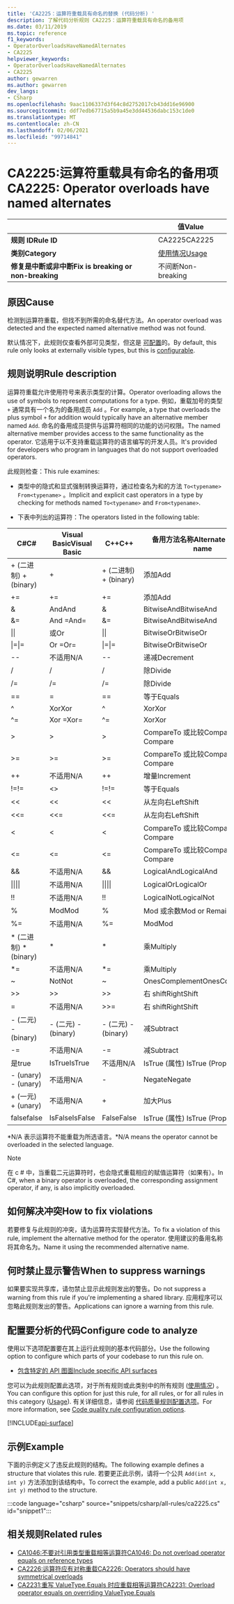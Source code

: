 ```yaml
---
title: 'CA2225：运算符重载具有命名的替换 (代码分析) '
description: 了解代码分析规则 CA2225：运算符重载具有命名的备用项
ms.date: 03/11/2019
ms.topic: reference
f1_keywords:
- OperatorOverloadsHaveNamedAlternates
- CA2225
helpviewer_keywords:
- OperatorOverloadsHaveNamedAlternates
- CA2225
author: gewarren
ms.author: gewarren
dev_langs:
- CSharp
ms.openlocfilehash: 9aac1106337d3f64c8d2752017cb43dd16e96900
ms.sourcegitcommit: ddf7edb67715a5b9a45e3dd44536dabc153c1de0
ms.translationtype: MT
ms.contentlocale: zh-CN
ms.lasthandoff: 02/06/2021
ms.locfileid: "99714841"
---
```

# <a name="ca2225-operator-overloads-have-named-alternates"></a><span data-ttu-id="dd447-103">CA2225:运算符重载具有命名的备用项</span><span class="sxs-lookup"><span data-stu-id="dd447-103">CA2225: Operator overloads have named alternates</span></span>

| | <span data-ttu-id="dd447-104">值</span><span class="sxs-lookup"><span data-stu-id="dd447-104">Value</span></span> |
|-|-|
| <span data-ttu-id="dd447-105">**规则 ID**</span><span class="sxs-lookup"><span data-stu-id="dd447-105">**Rule ID**</span></span> |<span data-ttu-id="dd447-106">CA2225</span><span class="sxs-lookup"><span data-stu-id="dd447-106">CA2225</span></span>|
| <span data-ttu-id="dd447-107">**类别**</span><span class="sxs-lookup"><span data-stu-id="dd447-107">**Category**</span></span> |[<span data-ttu-id="dd447-108">使用情况</span><span class="sxs-lookup"><span data-stu-id="dd447-108">Usage</span></span>](usage-warnings.md)|
| <span data-ttu-id="dd447-109">**修复是中断或非中断**</span><span class="sxs-lookup"><span data-stu-id="dd447-109">**Fix is breaking or non-breaking**</span></span> |<span data-ttu-id="dd447-110">不间断</span><span class="sxs-lookup"><span data-stu-id="dd447-110">Non-breaking</span></span>|

## <a name="cause"></a><span data-ttu-id="dd447-111">原因</span><span class="sxs-lookup"><span data-stu-id="dd447-111">Cause</span></span>

<span data-ttu-id="dd447-112">检测到运算符重载，但找不到所需的命名替代方法。</span><span class="sxs-lookup"><span data-stu-id="dd447-112">An operator overload was detected and the expected named alternative method was not found.</span></span>

<span data-ttu-id="dd447-113">默认情况下，此规则仅查看外部可见类型，但这是 [可配置](#configure-code-to-analyze)的。</span><span class="sxs-lookup"><span data-stu-id="dd447-113">By default, this rule only looks at externally visible types, but this is [configurable](#configure-code-to-analyze).</span></span>

## <a name="rule-description"></a><span data-ttu-id="dd447-114">规则说明</span><span class="sxs-lookup"><span data-stu-id="dd447-114">Rule description</span></span>

<span data-ttu-id="dd447-115">运算符重载允许使用符号来表示类型的计算。</span><span class="sxs-lookup"><span data-stu-id="dd447-115">Operator overloading allows the use of symbols to represent computations for a type.</span></span> <span data-ttu-id="dd447-116">例如，重载加号的类型 `+` 通常具有一个名为的备用成员 `Add` 。</span><span class="sxs-lookup"><span data-stu-id="dd447-116">For example, a type that overloads the plus symbol `+` for addition would typically have an alternative member named `Add`.</span></span> <span data-ttu-id="dd447-117">命名的备用成员提供与运算符相同的功能的访问权限。</span><span class="sxs-lookup"><span data-stu-id="dd447-117">The named alternative member provides access to the same functionality as the operator.</span></span> <span data-ttu-id="dd447-118">它适用于以不支持重载运算符的语言编写的开发人员。</span><span class="sxs-lookup"><span data-stu-id="dd447-118">It's provided for developers who program in languages that do not support overloaded operators.</span></span>

<span data-ttu-id="dd447-119">此规则检查：</span><span class="sxs-lookup"><span data-stu-id="dd447-119">This rule examines:</span></span>

- <span data-ttu-id="dd447-120">类型中的隐式和显式强制转换运算符，通过检查名为和的方法 `To<typename>` `From<typename>` 。</span><span class="sxs-lookup"><span data-stu-id="dd447-120">Implicit and explicit cast operators in a type by checking for methods named `To<typename>` and `From<typename>`.</span></span>

- <span data-ttu-id="dd447-121">下表中列出的运算符：</span><span class="sxs-lookup"><span data-stu-id="dd447-121">The operators listed in the following table:</span></span>

|<span data-ttu-id="dd447-122">C#</span><span class="sxs-lookup"><span data-stu-id="dd447-122">C#</span></span>|<span data-ttu-id="dd447-123">Visual Basic</span><span class="sxs-lookup"><span data-stu-id="dd447-123">Visual Basic</span></span>|<span data-ttu-id="dd447-124">C++</span><span class="sxs-lookup"><span data-stu-id="dd447-124">C++</span></span>|<span data-ttu-id="dd447-125">备用方法名称</span><span class="sxs-lookup"><span data-stu-id="dd447-125">Alternate method name</span></span>|
|-|-|-|-|
|<span data-ttu-id="dd447-126">+ (二进制) </span><span class="sxs-lookup"><span data-stu-id="dd447-126">+ (binary)</span></span>|+|<span data-ttu-id="dd447-127">+ (二进制) </span><span class="sxs-lookup"><span data-stu-id="dd447-127">+ (binary)</span></span>|<span data-ttu-id="dd447-128">添加</span><span class="sxs-lookup"><span data-stu-id="dd447-128">Add</span></span>|
|+=|+=|+=|<span data-ttu-id="dd447-129">添加</span><span class="sxs-lookup"><span data-stu-id="dd447-129">Add</span></span>|
|&|<span data-ttu-id="dd447-130">And</span><span class="sxs-lookup"><span data-stu-id="dd447-130">And</span></span>|&|<span data-ttu-id="dd447-131">BitwiseAnd</span><span class="sxs-lookup"><span data-stu-id="dd447-131">BitwiseAnd</span></span>|
|&=|<span data-ttu-id="dd447-132">And =</span><span class="sxs-lookup"><span data-stu-id="dd447-132">And=</span></span>|&=|<span data-ttu-id="dd447-133">BitwiseAnd</span><span class="sxs-lookup"><span data-stu-id="dd447-133">BitwiseAnd</span></span>|
|<span data-ttu-id="dd447-134">&#124;</span><span class="sxs-lookup"><span data-stu-id="dd447-134">&#124;</span></span>|<span data-ttu-id="dd447-135">或</span><span class="sxs-lookup"><span data-stu-id="dd447-135">Or</span></span>|<span data-ttu-id="dd447-136">&#124;</span><span class="sxs-lookup"><span data-stu-id="dd447-136">&#124;</span></span>|<span data-ttu-id="dd447-137">BitwiseOr</span><span class="sxs-lookup"><span data-stu-id="dd447-137">BitwiseOr</span></span>|
|<span data-ttu-id="dd447-138">&#124;=</span><span class="sxs-lookup"><span data-stu-id="dd447-138">&#124;=</span></span>|<span data-ttu-id="dd447-139">Or =</span><span class="sxs-lookup"><span data-stu-id="dd447-139">Or=</span></span>|<span data-ttu-id="dd447-140">&#124;=</span><span class="sxs-lookup"><span data-stu-id="dd447-140">&#124;=</span></span>|<span data-ttu-id="dd447-141">BitwiseOr</span><span class="sxs-lookup"><span data-stu-id="dd447-141">BitwiseOr</span></span>|
|--|<span data-ttu-id="dd447-142">不适用</span><span class="sxs-lookup"><span data-stu-id="dd447-142">N/A</span></span>|--|<span data-ttu-id="dd447-143">递减</span><span class="sxs-lookup"><span data-stu-id="dd447-143">Decrement</span></span>|
|/|/|/|<span data-ttu-id="dd447-144">除</span><span class="sxs-lookup"><span data-stu-id="dd447-144">Divide</span></span>|
|/=|/=|/=|<span data-ttu-id="dd447-145">除</span><span class="sxs-lookup"><span data-stu-id="dd447-145">Divide</span></span>|
|==|=|==|<span data-ttu-id="dd447-146">等于</span><span class="sxs-lookup"><span data-stu-id="dd447-146">Equals</span></span>|
|^|<span data-ttu-id="dd447-147">Xor</span><span class="sxs-lookup"><span data-stu-id="dd447-147">Xor</span></span>|^|<span data-ttu-id="dd447-148">Xor</span><span class="sxs-lookup"><span data-stu-id="dd447-148">Xor</span></span>|
|^=|<span data-ttu-id="dd447-149">Xor =</span><span class="sxs-lookup"><span data-stu-id="dd447-149">Xor=</span></span>|^=|<span data-ttu-id="dd447-150">Xor</span><span class="sxs-lookup"><span data-stu-id="dd447-150">Xor</span></span>|
|>|>|>|<span data-ttu-id="dd447-151">CompareTo 或比较</span><span class="sxs-lookup"><span data-stu-id="dd447-151">CompareTo or Compare</span></span>|
|>=|>=|>=|<span data-ttu-id="dd447-152">CompareTo 或比较</span><span class="sxs-lookup"><span data-stu-id="dd447-152">CompareTo or Compare</span></span>|
|++|<span data-ttu-id="dd447-153">不适用</span><span class="sxs-lookup"><span data-stu-id="dd447-153">N/A</span></span>|++|<span data-ttu-id="dd447-154">增量</span><span class="sxs-lookup"><span data-stu-id="dd447-154">Increment</span></span>|
|<span data-ttu-id="dd447-155">!=</span><span class="sxs-lookup"><span data-stu-id="dd447-155">!=</span></span>|<>|<span data-ttu-id="dd447-156">!=</span><span class="sxs-lookup"><span data-stu-id="dd447-156">!=</span></span>|<span data-ttu-id="dd447-157">等于</span><span class="sxs-lookup"><span data-stu-id="dd447-157">Equals</span></span>|
|<<|<<|<<|<span data-ttu-id="dd447-158">从左向右</span><span class="sxs-lookup"><span data-stu-id="dd447-158">LeftShift</span></span>|
|<<=|<<=|<<=|<span data-ttu-id="dd447-159">从左向右</span><span class="sxs-lookup"><span data-stu-id="dd447-159">LeftShift</span></span>|
|<|<|<|<span data-ttu-id="dd447-160">CompareTo 或比较</span><span class="sxs-lookup"><span data-stu-id="dd447-160">CompareTo or Compare</span></span>|
|<=|<=|\<=|<span data-ttu-id="dd447-161">CompareTo 或比较</span><span class="sxs-lookup"><span data-stu-id="dd447-161">CompareTo or Compare</span></span>|
|&&|<span data-ttu-id="dd447-162">不适用</span><span class="sxs-lookup"><span data-stu-id="dd447-162">N/A</span></span>|&&|<span data-ttu-id="dd447-163">LogicalAnd</span><span class="sxs-lookup"><span data-stu-id="dd447-163">LogicalAnd</span></span>|
|<span data-ttu-id="dd447-164">&#124;&#124;</span><span class="sxs-lookup"><span data-stu-id="dd447-164">&#124;&#124;</span></span>|<span data-ttu-id="dd447-165">不适用</span><span class="sxs-lookup"><span data-stu-id="dd447-165">N/A</span></span>|<span data-ttu-id="dd447-166">&#124;&#124;</span><span class="sxs-lookup"><span data-stu-id="dd447-166">&#124;&#124;</span></span>|<span data-ttu-id="dd447-167">LogicalOr</span><span class="sxs-lookup"><span data-stu-id="dd447-167">LogicalOr</span></span>|
|<span data-ttu-id="dd447-168">!</span><span class="sxs-lookup"><span data-stu-id="dd447-168">!</span></span>|<span data-ttu-id="dd447-169">不适用</span><span class="sxs-lookup"><span data-stu-id="dd447-169">N/A</span></span>|<span data-ttu-id="dd447-170">!</span><span class="sxs-lookup"><span data-stu-id="dd447-170">!</span></span>|<span data-ttu-id="dd447-171">LogicalNot</span><span class="sxs-lookup"><span data-stu-id="dd447-171">LogicalNot</span></span>|
|%|<span data-ttu-id="dd447-172">Mod</span><span class="sxs-lookup"><span data-stu-id="dd447-172">Mod</span></span>|%|<span data-ttu-id="dd447-173">Mod 或余数</span><span class="sxs-lookup"><span data-stu-id="dd447-173">Mod or Remainder</span></span>|
|%=|<span data-ttu-id="dd447-174">不适用</span><span class="sxs-lookup"><span data-stu-id="dd447-174">N/A</span></span>|%=|<span data-ttu-id="dd447-175">Mod</span><span class="sxs-lookup"><span data-stu-id="dd447-175">Mod</span></span>|
|<span data-ttu-id="dd447-176">\* (二进制) </span><span class="sxs-lookup"><span data-stu-id="dd447-176">\* (binary)</span></span>|\*|\*|<span data-ttu-id="dd447-177">乘</span><span class="sxs-lookup"><span data-stu-id="dd447-177">Multiply</span></span>|
|\*=|<span data-ttu-id="dd447-178">不适用</span><span class="sxs-lookup"><span data-stu-id="dd447-178">N/A</span></span>|\*=|<span data-ttu-id="dd447-179">乘</span><span class="sxs-lookup"><span data-stu-id="dd447-179">Multiply</span></span>|
|~|<span data-ttu-id="dd447-180">Not</span><span class="sxs-lookup"><span data-stu-id="dd447-180">Not</span></span>|~|<span data-ttu-id="dd447-181">OnesComplement</span><span class="sxs-lookup"><span data-stu-id="dd447-181">OnesComplement</span></span>|
|>>|>>|>>|<span data-ttu-id="dd447-182">右 shift</span><span class="sxs-lookup"><span data-stu-id="dd447-182">RightShift</span></span>|
=|<span data-ttu-id="dd447-183">不适用</span><span class="sxs-lookup"><span data-stu-id="dd447-183">N/A</span></span>|>>=|<span data-ttu-id="dd447-184">右 shift</span><span class="sxs-lookup"><span data-stu-id="dd447-184">RightShift</span></span>|
|<span data-ttu-id="dd447-185">- (二元) </span><span class="sxs-lookup"><span data-stu-id="dd447-185">- (binary)</span></span>|<span data-ttu-id="dd447-186">- (二元) </span><span class="sxs-lookup"><span data-stu-id="dd447-186">- (binary)</span></span>|<span data-ttu-id="dd447-187">- (二元) </span><span class="sxs-lookup"><span data-stu-id="dd447-187">- (binary)</span></span>|<span data-ttu-id="dd447-188">减</span><span class="sxs-lookup"><span data-stu-id="dd447-188">Subtract</span></span>|
|-=|<span data-ttu-id="dd447-189">不适用</span><span class="sxs-lookup"><span data-stu-id="dd447-189">N/A</span></span>|-=|<span data-ttu-id="dd447-190">减</span><span class="sxs-lookup"><span data-stu-id="dd447-190">Subtract</span></span>|
|<span data-ttu-id="dd447-191">是</span><span class="sxs-lookup"><span data-stu-id="dd447-191">true</span></span>|<span data-ttu-id="dd447-192">IsTrue</span><span class="sxs-lookup"><span data-stu-id="dd447-192">IsTrue</span></span>|<span data-ttu-id="dd447-193">不适用</span><span class="sxs-lookup"><span data-stu-id="dd447-193">N/A</span></span>|<span data-ttu-id="dd447-194">IsTrue (属性) </span><span class="sxs-lookup"><span data-stu-id="dd447-194">IsTrue (Property)</span></span>|
|<span data-ttu-id="dd447-195"> - (unary)   </span><span class="sxs-lookup"><span data-stu-id="dd447-195">- (unary)</span></span>|<span data-ttu-id="dd447-196">不适用</span><span class="sxs-lookup"><span data-stu-id="dd447-196">N/A</span></span>|-|<span data-ttu-id="dd447-197">Negate</span><span class="sxs-lookup"><span data-stu-id="dd447-197">Negate</span></span>|
|<span data-ttu-id="dd447-198">+ (一元) </span><span class="sxs-lookup"><span data-stu-id="dd447-198">+ (unary)</span></span>|<span data-ttu-id="dd447-199">不适用</span><span class="sxs-lookup"><span data-stu-id="dd447-199">N/A</span></span>|+|<span data-ttu-id="dd447-200">加大</span><span class="sxs-lookup"><span data-stu-id="dd447-200">Plus</span></span>|
|<span data-ttu-id="dd447-201">false</span><span class="sxs-lookup"><span data-stu-id="dd447-201">false</span></span>|<span data-ttu-id="dd447-202">IsFalse</span><span class="sxs-lookup"><span data-stu-id="dd447-202">IsFalse</span></span>|<span data-ttu-id="dd447-203">False</span><span class="sxs-lookup"><span data-stu-id="dd447-203">False</span></span>|<span data-ttu-id="dd447-204">IsTrue (属性) </span><span class="sxs-lookup"><span data-stu-id="dd447-204">IsTrue (Property)</span></span>|

<span data-ttu-id="dd447-205">\*N/A 表示运算符不能重载为所选语言。</span><span class="sxs-lookup"><span data-stu-id="dd447-205">\*N/A means the operator cannot be overloaded in the selected language.</span></span>

> [!NOTE]
> <span data-ttu-id="dd447-206">在 c # 中，当重载二元运算符时，也会隐式重载相应的赋值运算符（如果有）。</span><span class="sxs-lookup"><span data-stu-id="dd447-206">In C#, when a binary operator is overloaded, the corresponding assignment operator, if any, is also implicitly overloaded.</span></span>

## <a name="how-to-fix-violations"></a><span data-ttu-id="dd447-207">如何解决冲突</span><span class="sxs-lookup"><span data-stu-id="dd447-207">How to fix violations</span></span>

<span data-ttu-id="dd447-208">若要修复与此规则的冲突，请为运算符实现替代方法。</span><span class="sxs-lookup"><span data-stu-id="dd447-208">To fix a violation of this rule, implement the alternative method for the operator.</span></span> <span data-ttu-id="dd447-209">使用建议的备用名称将其命名为。</span><span class="sxs-lookup"><span data-stu-id="dd447-209">Name it using the recommended alternative name.</span></span>

## <a name="when-to-suppress-warnings"></a><span data-ttu-id="dd447-210">何时禁止显示警告</span><span class="sxs-lookup"><span data-stu-id="dd447-210">When to suppress warnings</span></span>

<span data-ttu-id="dd447-211">如果要实现共享库，请勿禁止显示此规则发出的警告。</span><span class="sxs-lookup"><span data-stu-id="dd447-211">Do not suppress a warning from this rule if you're implementing a shared library.</span></span> <span data-ttu-id="dd447-212">应用程序可以忽略此规则发出的警告。</span><span class="sxs-lookup"><span data-stu-id="dd447-212">Applications can ignore a warning from this rule.</span></span>

## <a name="configure-code-to-analyze"></a><span data-ttu-id="dd447-213">配置要分析的代码</span><span class="sxs-lookup"><span data-stu-id="dd447-213">Configure code to analyze</span></span>

<span data-ttu-id="dd447-214">使用以下选项配置要在其上运行此规则的基本代码部分。</span><span class="sxs-lookup"><span data-stu-id="dd447-214">Use the following option to configure which parts of your codebase to run this rule on.</span></span>

- [<span data-ttu-id="dd447-215">包含特定的 API 图面</span><span class="sxs-lookup"><span data-stu-id="dd447-215">Include specific API surfaces</span></span>](#include-specific-api-surfaces)

<span data-ttu-id="dd447-216">您可以为此规则配置此选项，对于所有规则或此类别中的所有规则 ([使用情况](usage-warnings.md)) 。</span><span class="sxs-lookup"><span data-stu-id="dd447-216">You can configure this option for just this rule, for all rules, or for all rules in this category ([Usage](usage-warnings.md)).</span></span> <span data-ttu-id="dd447-217">有关详细信息，请参阅 [代码质量规则配置选项](../code-quality-rule-options.md)。</span><span class="sxs-lookup"><span data-stu-id="dd447-217">For more information, see [Code quality rule configuration options](../code-quality-rule-options.md).</span></span>

[!INCLUDE[api-surface](~/includes/code-analysis/api-surface.md)]

## <a name="example"></a><span data-ttu-id="dd447-218">示例</span><span class="sxs-lookup"><span data-stu-id="dd447-218">Example</span></span>

<span data-ttu-id="dd447-219">下面的示例定义了违反此规则的结构。</span><span class="sxs-lookup"><span data-stu-id="dd447-219">The following example defines a structure that violates this rule.</span></span> <span data-ttu-id="dd447-220">若要更正此示例，请将一个公共 `Add(int x, int y)` 方法添加到该结构中。</span><span class="sxs-lookup"><span data-stu-id="dd447-220">To correct the example, add a public `Add(int x, int y)` method to the structure.</span></span>

:::code language="csharp" source="snippets/csharp/all-rules/ca2225.cs" id="snippet1":::

## <a name="related-rules"></a><span data-ttu-id="dd447-221">相关规则</span><span class="sxs-lookup"><span data-stu-id="dd447-221">Related rules</span></span>

- [<span data-ttu-id="dd447-222">CA1046:不要对引用类型重载相等运算符</span><span class="sxs-lookup"><span data-stu-id="dd447-222">CA1046: Do not overload operator equals on reference types</span></span>](ca1046.md)
- [<span data-ttu-id="dd447-223">CA2226:运算符应有对称重载</span><span class="sxs-lookup"><span data-stu-id="dd447-223">CA2226: Operators should have symmetrical overloads</span></span>](ca2226.md)
- [<span data-ttu-id="dd447-224">CA2231:重写 ValueType.Equals 时应重载相等运算符</span><span class="sxs-lookup"><span data-stu-id="dd447-224">CA2231: Overload operator equals on overriding ValueType.Equals</span></span>](ca2231.md)
